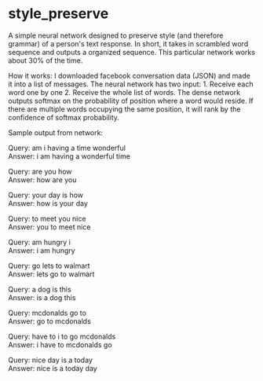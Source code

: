 # style_preserve
A simple neural network designed to preserve style (and therefore grammar) of a person's text response. In short, it takes in scrambled word sequence and outputs a organized sequence. This particular network works about 30% of the time.

How it works:
I downloaded facebook conversation data (JSON) and made it into a list of messages. The neural network has two input: 1. Receive each word one by one 2. Receive the whole list of words. The dense network outputs softmax on the probability of position where a word would reside. If there are multiple words occupying the same position, it will rank by the confidence of softmax probability. 

Sample output from network:

Query: am i having a time wonderful\
Answer: i am having a wonderful time

Query: are you how\
Answer: how are you

Query: your day is how\
Answer: how is your day

Query: to meet you nice\
Answer: you to meet nice

Query: am hungry i\
Answer: i am hungry

Query: go lets to walmart\
Answer: lets go to walmart

Query: a dog is this\
Answer: is a dog this

Query: mcdonalds go to\
Answer: go to mcdonalds

Query: have to i to go mcdonalds\
Answer: i have to mcdonalds go

Query: nice day is a today\
Answer: nice is a today day


